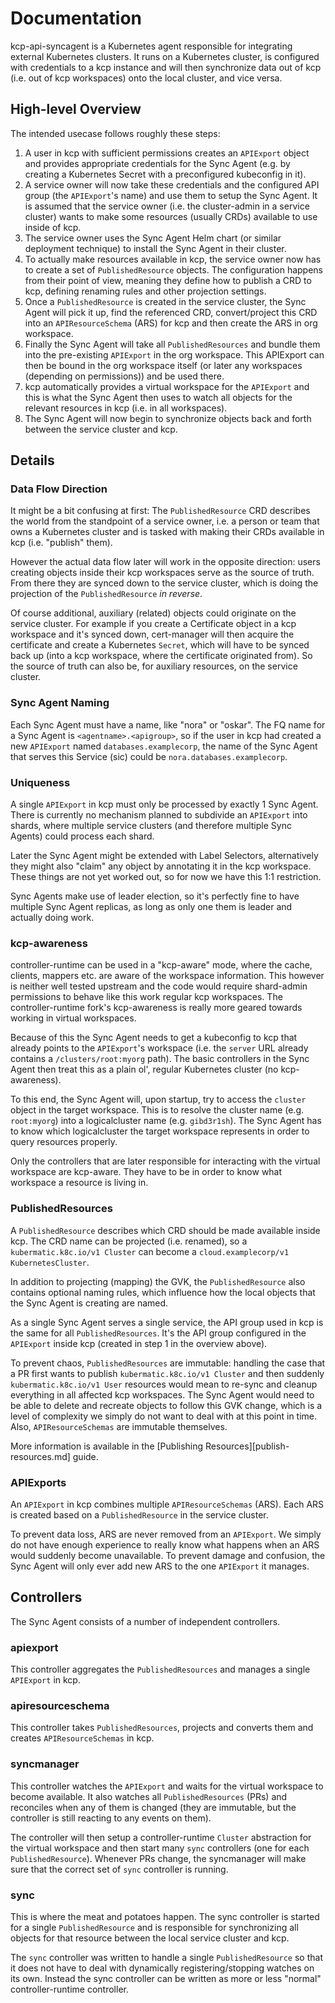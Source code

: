 # Documentation

kcp-api-syncagent is a Kubernetes agent responsible for integrating external Kubernetes clusters.
It runs on a Kubernetes cluster, is configured with credentials to a kcp instance and will then
synchronize data out of kcp (i.e. out of kcp workspaces) onto the local cluster, and vice versa.

## High-level Overview

The intended usecase follows roughly these steps:

1. A user in kcp with sufficient permissions creates an `APIExport` object and provides appropriate
   credentials for the Sync Agent (e.g. by creating a Kubernetes Secret with a preconfigured kubeconfig
   in it).
3. A service owner will now take these credentials and the configured API group (the `APIExport`'s
   name) and use them to setup the Sync Agent. It is assumed that the service owner (i.e. the
   cluster-admin in a service cluster) wants to make some resources (usually CRDs) available to use
   inside of kcp.
4. The service owner uses the Sync Agent Helm chart (or similar deployment technique) to install the
   Sync Agent in their cluster.
5. To actually make resources available in kcp, the service owner now has to create a set of
   `PublishedResource` objects. The configuration happens from their point of view, meaning they
   define how to publish a CRD to kcp, defining renaming rules and other projection settings.
6. Once a `PublishedResource` is created in the service cluster, the Sync Agent will pick it up,
   find the referenced CRD, convert/project this CRD into an `APIResourceSchema` (ARS) for kcp and
   then create the ARS in org workspace.
7. Finally the Sync Agent will take all `PublishedResources` and bundle them into the pre-existing
   `APIExport` in the org workspace. This APIExport can then be bound in the org workspace itself
   (or later any workspaces (depending on permissions)) and be used there.
8. kcp automatically provides a virtual workspace for the `APIExport` and this is what the Sync Agent
   then uses to watch all objects for the relevant resources in kcp (i.e. in all workspaces).
9. The Sync Agent will now begin to synchronize objects back and forth between the service cluster
   and kcp.

## Details

### Data Flow Direction

It might be a bit confusing at first: The `PublishedResource` CRD describes the world from the
standpoint of a service owner, i.e. a person or team that owns a Kubernetes cluster and is tasked
with making their CRDs available in kcp (i.e. "publish" them).

However the actual data flow later will work in the opposite direction: users creating objects inside
their kcp workspaces serve as the source of truth. From there they are synced down to the service
cluster, which is doing the projection of the `PublishedResource` _in reverse_.

Of course additional, auxiliary (related) objects could originate on the service cluster. For example
if you create a Certificate object in a kcp workspace and it's synced down, cert-manager will then
acquire the certificate and create a Kubernetes `Secret`, which will have to be synced back up (into
a kcp workspace, where the certificate originated from). So the source of truth can also be, for
auxiliary resources, on the service cluster.

### Sync Agent Naming

Each Sync Agent must have a name, like "nora" or "oskar". The FQ name for a Sync Agent is
`<agentname>.<apigroup>`, so if the user in kcp had created a new `APIExport` named
`databases.examplecorp`, the name of the Sync Agent that serves this Service (sic) could be
`nora.databases.examplecorp`.

### Uniqueness

A single `APIExport` in kcp must only be processed by exactly 1 Sync Agent. There is currently no
mechanism planned to subdivide an `APIExport` into shards, where multiple service clusters (and
therefore multiple Sync Agents) could process each shard.

Later the Sync Agent might be extended with Label Selectors, alternatively they might also "claim" any
object by annotating it in the kcp workspace. These things are not yet worked out, so for now we have
this 1:1 restriction.

Sync Agents make use of leader election, so it's perfectly fine to have multiple Sync Agent replicas,
as long as only one them is leader and actually doing work.

### kcp-awareness

controller-runtime can be used in a "kcp-aware" mode, where the cache, clients, mappers etc. are
aware of the workspace information. This however is neither well tested upstream and the code would
require shard-admin permissions to behave like this work regular kcp workspaces. The controller-runtime
fork's kcp-awareness is really more geared towards working in virtual workspaces.

Because of this the Sync Agent needs to get a kubeconfig to kcp that already points to the `APIExport`'s
workspace (i.e. the `server` URL already contains a `/clusters/root:myorg` path). The basic
controllers in the Sync Agent then treat this as a plain ol', regular Kubernetes cluster
(no kcp-awareness).

To this end, the Sync Agent will, upon startup, try to access the `cluster` object in the target
workspace. This is to resolve the cluster name (e.g. `root:myorg`) into a logicalcluster name (e.g.
`gibd3r1sh`). The Sync Agent has to know which logicalcluster the target workspace represents in order
to query resources properly.

Only the controllers that are later responsible for interacting with the virtual workspace are
kcp-aware. They have to be in order to know what workspace a resource is living in.

### PublishedResources

A `PublishedResource` describes which CRD should be made available inside kcp. The CRD name can be
projected (i.e. renamed), so a `kubermatic.k8c.io/v1 Cluster` can become a
`cloud.examplecorp/v1 KubernetesCluster`.

In addition to projecting (mapping) the GVK, the `PublishedResource` also contains optional naming
rules, which influence how the local objects that the Sync Agent is creating are named.

As a single Sync Agent serves a single service, the API group used in kcp is the same for all
`PublishedResources`. It's the API group configured in the `APIExport` inside kcp (created in step 1
in the overview above).

To prevent chaos, `PublishedResources` are immutable: handling the case that a PR first wants to
publish `kubermatic.k8c.io/v1 Cluster` and then suddenly `kubermatic.k8c.io/v1 User` resources would
mean to re-sync and cleanup everything in all affected kcp workspaces. The Sync Agent would need to be
able to delete and recreate objects to follow this GVK change, which is a level of complexity we
simply do not want to deal with at this point in time. Also, `APIResourceSchemas` are immutable
themselves.

More information is available in the [Publishing Resources][publish-resources.md] guide.

### APIExports

An `APIExport` in kcp combines multiple `APIResourceSchemas` (ARS). Each ARS is created based on a
`PublishedResource` in the service cluster.

To prevent data loss, ARS are never removed from an `APIExport`. We simply do not have enough
experience to really know what happens when an ARS would suddenly become unavailable. To prevent
damage and confusion, the Sync Agent will only ever add new ARS to the one `APIExport` it manages.

## Controllers

The Sync Agent consists of a number of independent controllers.

### apiexport

This controller aggregates the `PublishedResources` and manages a single `APIExport` in kcp.

### apiresourceschema

This controller takes `PublishedResources`, projects and converts them and creates `APIResourceSchemas`
in kcp.

### syncmanager

This controller watches the `APIExport` and waits for the virtual workspace to become available. It
also watches all `PublishedResources` (PRs) and reconciles when any of them is changed (they are
immutable, but the controller is still reacting to any events on them).

The controller will then setup a controller-runtime `Cluster` abstraction for the virtual workspace
and then start many `sync` controllers (one for each `PublishedResource`). Whenever PRs change, the
syncmanager will make sure that the correct set of `sync` controller is running.

### sync

This is where the meat and potatoes happen. The sync controller is started for a single
`PublishedResource` and is responsible for synchronizing all objects for that resource between the
local service cluster and kcp.

The `sync` controller was written to handle a single `PublishedResource` so that it does not have to
deal with dynamically registering/stopping watches on its own. Instead the sync controller can be
written as more or less "normal" controller-runtime controller.
